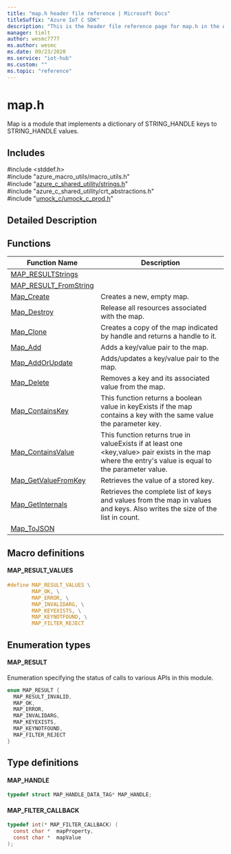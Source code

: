 ```yaml
---                             
title: "map.h header file reference | Microsoft Docs" 
titleSuffix: "Azure IoT C SDK"            
description: "This is the header file reference page for map.h in the Azure IoT C SDK. This SDK is used with Azure IoT Hub and Azure IoT Hub Device Provisioning Service"            
manager: timlt                 
author: wesmc7777              
ms.author: wesmc               
ms.date: 09/23/2020                    
ms.service: "iot-hub"             
ms.custom: ""                
ms.topic: "reference"        
---                            
```


# map.h 

Map is a module that implements a dictionary of STRING_HANDLE keys to STRING_HANDLE values.

## Includes

\#include <stddef.h>  
\#include "azure_macro_utils/macro_utils.h"  
\#include "[azure_c_shared_utility/strings.h](strings-h.md)"  
\#include "azure_c_shared_utility/crt_abstractions.h"  
\#include "[umock_c/umock_c_prod.h](umock-c-prod-h.md)"  

## Detailed Description

## Functions

Function Name                  | Description                                
--------------------------------|---------------------------------------------
[MAP_RESULTStrings](./map-h/map-resultstrings.md)            | 
[MAP_RESULT_FromString](./map-h/map-result-fromstring.md)            | 
[Map_Create](./map-h/map-create.md)            | Creates a new, empty map.
[Map_Destroy](./map-h/map-destroy.md)            | Release all resources associated with the map.
[Map_Clone](./map-h/map-clone.md)            | Creates a copy of the map indicated by handle and returns a handle to it.
[Map_Add](./map-h/map-add.md)            | Adds a key/value pair to the map.
[Map_AddOrUpdate](./map-h/map-addorupdate.md)            | Adds/updates a key/value pair to the map.
[Map_Delete](./map-h/map-delete.md)            | Removes a key and its associated value from the map.
[Map_ContainsKey](./map-h/map-containskey.md)            | This function returns a boolean value in keyExists if the map contains a key with the same value the parameter key.
[Map_ContainsValue](./map-h/map-containsvalue.md)            | This function returns true in valueExists if at least one <key,value> pair exists in the map where the entry's value is equal to the parameter value.
[Map_GetValueFromKey](./map-h/map-getvaluefromkey.md)            | Retrieves the value of a stored key.
[Map_GetInternals](./map-h/map-getinternals.md)            | Retrieves the complete list of keys and values from the map in values and keys. Also writes the size of the list in count.
[Map_ToJSON](./map-h/map-tojson.md)            | 

## Macro definitions

#### MAP_RESULT_VALUES

```C
#define MAP_RESULT_VALUES \
        MAP_OK, \
        MAP_ERROR, \
        MAP_INVALIDARG, \
        MAP_KEYEXISTS, \
        MAP_KEYNOTFOUND, \
        MAP_FILTER_REJECT 
```

## Enumeration types

#### MAP_RESULT

Enumeration specifying the status of calls to various APIs in this module. 

```C
enum MAP_RESULT {
  MAP_RESULT_INVALID,
  MAP_OK,
  MAP_ERROR,
  MAP_INVALIDARG,
  MAP_KEYEXISTS,
  MAP_KEYNOTFOUND,
  MAP_FILTER_REJECT
}
```

## Type definitions

#### MAP_HANDLE

```C
typedef struct MAP_HANDLE_DATA_TAG* MAP_HANDLE;
```

#### MAP_FILTER_CALLBACK

```C
typedef int(* MAP_FILTER_CALLBACK) (
  const char *  mapProperty,
  const char *  mapValue
);
```

